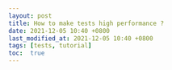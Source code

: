 ```yaml
---
layout: post
title: How to make tests high performance ?
date: 2021-12-05 10:40 +0800
last_modified_at: 2021-12-05 10:40 +0800
tags: [tests, tutorial]
toc:  true
---
```

